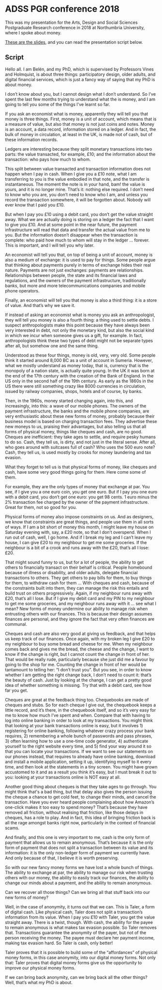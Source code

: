 # ADSS PGR conference 2018
This was my presentation for the Arts, Design and Social Sciences Postgraduate Research conference in 2018 at Northumbria University, where I spoke about money. 

[These are the slides](https://belenbarrospena.github.io/phd-ADSS-PGR-2018), and you can read the presentation script below.

## Script

Hello all. I am Belén, and my PhD, which is supervised by Professors Vines and Holmquist, is about three things: participatory design, older adults, and digital financial services, which is just a fancy way of saying that my PhD is about money. 

I don’t know about you, but I cannot design what I don’t understand. So I’ve spent the last few months trying to understand what the is money, and I am going to tell you some of the things I've learnt so far. 

If you ask an economist what is money, apparently they will tell you that money is three things. First, money is a unit of account, which means that is a measure of value, but also that money is not just coins and notes. Money is an account, a data record, information stored on a ledger. And in fact, the bulk of money in circulation, at least in the UK, is made not of cash, but of these information records. 

Ledgers are interesting because they split monetary transactions into two parts: the value transacted, for example, £10; and the information about the transaction: who pays how much to whom. 

This split between value transacted and transaction information does not happen when I pay in cash. When I give you a £10 note, what I am transferring to you is the value embodied in that note, and the transfer is instantaneous. The moment the note is in your hand, bam! the value is yours, and it is no longer mine. That’s it: nothing else required. I don’t need to know who you are, you don’t need to know who I am, and unless you record the transaction somewhere, it will be forgotten about. Nobody will ever know that I paid you £10.  

But when I pay you £10 using a debit card, you don’t get the value straight away. What we are actually doing is storing on a ledger the fact that I want to give you £10. And at some point in the near future, the payment infrastructure will read that data and transfer the actual value from me to you. But the information doesn’t disappear when the transaction is complete: who paid how much to whom will stay in the ledger ... forever. This is important, and I will tell you why later.

An economist will tell you that, on top of being a unit of account, money is also a medium of exchange: it is used to pay for things. Some people argue that thinking about payments purely in terms of exchange hides their real nature. Payments are not just exchanges: payments are relationships. Relationships between people, the state and its financial laws and regulations, and the owners of the payment infrastructure, traditionally banks, but more and more telecommunications companies and mobile phone operators.

Finally, an economist will tell you that money is also a third thing: it is a store of value. And that’s why we save it. 

If instead of asking an economist what is money you ask an anthropologist, they will tell you money is also a fourth thing: a thing used to settle debts. I suspect anthropologists make this point because they have always been very interested in debt, not only the monetary kind, but also the social kind in which we incur when someone gives us a gift, for example. In fact, anthropologists think these two types of debt might not be separate types after all, but somehow one and the same thing.

Understood as these four things, money is old, very, very old. Some people think it started around 8,000 BC as a unit of account in Sumeria. However, what we mostly understand as money today, that is, currency that is the monopoly of a nation state, is actually quite young. In the UK it was born at the end of the 17th century with the creation of the Bank of England. In the US only in the second half of the 19th century. As early as the 1860s in the US there were still something crazy like 8000 currencies in circulation, issued by railway companies, shops, hotels and of course, by banks. 

Then, in the 1960s, money started changing again, into this, and increasingly, into this: a wave of our mobile phones. The owners of the payment infrastructure, the banks and the mobile phone companies, are very enthusiastic about these new forms of money, probably because their business model is based on charging transaction fees. They advertise these new moneys to us, praising their advantages, but also telling us that all forms of physical money, things like cheques and cash, are no good. Cheques are inefficient: they take ages to settle, and require pesky humans to do so. Cash, they tell us, is dirty, and not just in the literal sense. After all, who goes around with suitcases full of cash? Who uses the 500 euro note? Cash, they tell us, is used mostly by crooks for money laundering and tax evasion. 

What they forget to tell us is that physical forms of money, like cheques and cash, have some very good things going for them. Here come some of them. 

For example, they are the only types of money that exchange at par. You see, if I give you a one euro coin, you get one euro. But if I pay you one euro with a debit card, you don’t get one euro: you get 98 cents. 1 euro minus the 2% transaction fee charged by the owner of the payment infrastructure. Great for them, not so good for you. 

Physical forms of money also impose constraints on us. And as designers, we know that constraints are great things, and people use them in all sorts of ways. If I am a bit short of money this month, I might leave my house on Saturday evening with, say, a £20 note, so that I don’t overspend. When I run out of cash, well, I go home. And if I break my leg and I can’t leave my house, I can give £20 to my neighbour to get me some groceries. If the neighbour is a bit of a crook and runs away with the £20, that’s all I lose: £20. 

That might sound funny to us, but for a lot of people, the ability to get others to financially transact on their behalf is critical. People homebound because of illness or disability, and older adults, delegate financial transactions to others. They get others to pay bills for them, to buy things for them, to withdraw cash for them ... With cheques and cash, because of the constraints built into them, they can manage the risk this entails and build trust on others progressively. Again, if my neighbour runs away with £20, that’s all I lose. But if I give my debit card and my PIN to my neighbour to get me some groceries, and my neighbour runs away with it … see what I mean? New forms of money undermine our ability to manage risk when entrusting others with our finances. This is because their design assumes finances are personal, and they ignore the fact that very often finances are communal.

Cheques and cash are also very good at giving us feedback, and that helps us keep track of our finances. Once again, with my broken leg I give £20 to my neighbour to buy some bread and cheese for me. When my neighbour comes back and gives me the bread, the cheese and the change, I want to know if the change is right, but I cannot count the change in front of her. That would be really rude, particularly because she just did me a favour by going to the shop for me. Counting the change in front of her would be tantamount to telling her: “I don’t trust you”. But you see, in order to know whether I am getting the right change back, I don’t need to count it: that’s the beauty of cash. Just by looking at the change, I can get a pretty good idea of whether something is missing. Try that with a debit card, see how far you get.

Cheques are great at the feedback thing too. Chequebooks are made of cheques and stubs. So for each cheque I give out, the chequebook keeps a little record, and it’s there, in the chequebook itself, and so it’s very easy for me to know how much I’ve spent and when. Compare that with having to log into online banking in order to look at my transactions. You might think that looking at your bank transactions online is easy, but it involves 1) registering for online banking, following whatever crazy process your bank requires, 2) remembering a whole bunch of passwords and pass phrases, 3) often learning how to use a one-time code generator, 4) authenticate yourself to the right website every time, and 5) find your way around it so that you can locate your transactions. If we want to see our statements on our phones instead, that requires to already have online banking, download and install a mobile application, setting it up, identifying myself to it every time, and then look at the statements in a tiny screen. You might have grown accustomed to it and as a result you think it’s easy, but I must break it out to you: looking at your transactions online is NOT easy at all.

Another good thing about cheques is that they take ages to go through. You might think that's a bad thing, but that delay also gives the person issuing the cheque a chance to get cold feet, to change their minds, and cancel the transaction. Have you ever heard people complaining about how Amazon’s one-click makes it too easy to spend money? That’s because they have removed all friction, without realising that friction, like those delays in cheques, has a role to play. And in fact, this idea of bringing friction back is all the rage amongst banks right now, particularly in the context of financial scams.

And finally, and this one is very important to me, cash is the only form of payment that allows us to remain anonymous. That’s because it is the only form of payment that does not split a transaction between its value and its information: it is the only non-ledger form of payment we currently have. And only because of that, I believe it is worth preserving. 

So with our new fancy money forms we have lost a whole bunch of things. The ability to exchange at par, the ability to manage our risk when trusting others with our money, the ability to easily track our finances, the ability to change our minds about a payment, and the ability to remain anonymous.

Can we recover all those things? Can we bring all that stuff back into our new forms of money?

Well, in the case of anonymity, it turns out that we can. This is Taler, a form of digital cash. Like physical cash, Taler does not split a transaction’s information from its value. When I pay you £10 with Taler, you get the value straight away. There is a twist, though. With cash, the ability for the payee to remain anonymous is what makes tax evasion possible. So Taler removes that. Transactions guarantee the anonymity of the payer, but not of the person receiving the money. The payee must declare her payment income, making tax evasion hard. So Taler is cash, only better!

Taler proves that it is possible to build some of the “affordances” of physical money forms, in this case anonymity, into our digital money forms. Not only that: Taler proves that digital money forms give us the opportunity to improve our physical money forms. 

If we can bring back anonymity, can we bring back all the other things? Well, that’s what my PhD is about.
